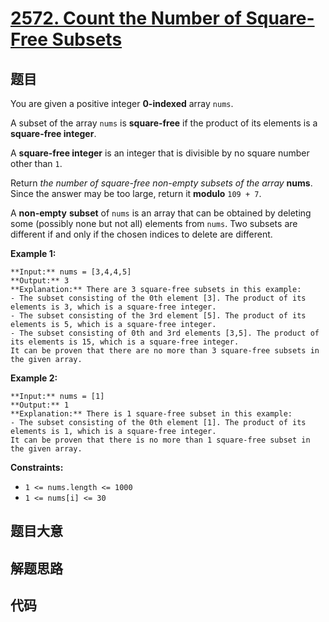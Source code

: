 # [2572. Count the Number of Square-Free Subsets](https://leetcode.com/problems/count-the-number-of-square-free-subsets)

## 题目

You are given a positive integer **0-indexed**  array `nums`.

A subset of the array `nums` is **square-free** if the product of its elements
is a **square-free integer**.

A **square-free integer** is an integer that is divisible by no square number
other than `1`.

Return _the number of square-free non-empty subsets of the array_ **nums**.
Since the answer may be too large, return it **modulo** `109 + 7`.

A **non-empty**   **subset** of `nums` is an array that can be obtained by
deleting some (possibly none but not all) elements from `nums`. Two subsets
are different if and only if the chosen indices to delete are different.



**Example 1:**

    
    
    **Input:** nums = [3,4,4,5]
    **Output:** 3
    **Explanation:** There are 3 square-free subsets in this example:
    - The subset consisting of the 0th element [3]. The product of its elements is 3, which is a square-free integer.
    - The subset consisting of the 3rd element [5]. The product of its elements is 5, which is a square-free integer.
    - The subset consisting of 0th and 3rd elements [3,5]. The product of its elements is 15, which is a square-free integer.
    It can be proven that there are no more than 3 square-free subsets in the given array.

**Example 2:**

    
    
    **Input:** nums = [1]
    **Output:** 1
    **Explanation:** There is 1 square-free subset in this example:
    - The subset consisting of the 0th element [1]. The product of its elements is 1, which is a square-free integer.
    It can be proven that there is no more than 1 square-free subset in the given array.
    



**Constraints:**

  * `1 <= nums.length <= 1000`
  * `1 <= nums[i] <= 30`


## 题目大意

## 解题思路

## 代码

```javascript

```
